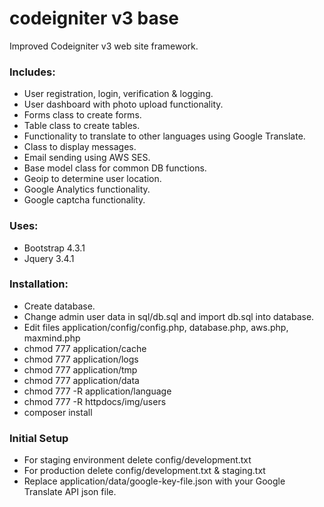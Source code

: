 # codeigniter v3 base

Improved Codeigniter v3 web site framework.

### Includes:

* User registration, login, verification & logging.
* User dashboard with photo upload functionality.
* Forms class to create forms.
* Table class to create tables.
* Functionality to translate to other languages using Google Translate.
* Class to display messages.
* Email sending using AWS SES.
* Base model class for common DB functions.
* Geoip to determine user location.
* Google Analytics functionality.
* Google captcha functionality.

### Uses:

* Bootstrap 4.3.1
* Jquery 3.4.1

### Installation:

* Create database. 
* Change admin user data in sql/db.sql and import db.sql into database.
* Edit files application/config/config.php, database.php, aws.php, maxmind.php
* chmod 777 application/cache
* chmod 777 application/logs
* chmod 777 application/tmp
* chmod 777 application/data
* chmod 777 -R application/language
* chmod 777 -R httpdocs/img/users
* composer install 

### Initial Setup

* For staging environment delete config/development.txt
* For production delete config/development.txt & staging.txt
* Replace application/data/google-key-file.json with your Google Translate API json file.
